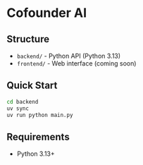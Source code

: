 # Cofounder AI

## Structure

- `backend/` - Python API (Python 3.13)
- `frontend/` - Web interface (coming soon)

## Quick Start

```bash
cd backend
uv sync
uv run python main.py
```

## Requirements

- Python 3.13+
